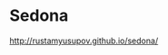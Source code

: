 # Sedona
<a href="http://rustamyusupov.github.io/sedona/">http://rustamyusupov.github.io/sedona/</a>
